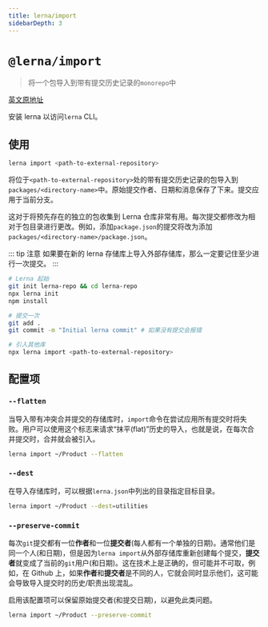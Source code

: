 ```yaml
---
title: lerna/import
sidebarDepth: 3
---
```


# `@lerna/import`

> 将一个包导入到带有提交历史记录的`monorepo`中

[英文原地址](https://github.com/lerna/lerna/tree/master/commands/import#readme)

安装 lerna 以访问`lerna` CLI。

## 使用

```bash
lerna import <path-to-external-repository>
```

将位于`<path-to-external-repository>`处的带有提交历史记录的包导入到`packages/<directory-name>`中。原始提交作者、日期和消息保存了下来。提交应用于当前分支。

这对于将预先存在的独立的包收集到 Lerna 仓库非常有用。每次提交都修改为相对于包目录进行更改。例如，添加`package.json`的提交将改为添加`packages/<directory-name>/package.json`。

::: tip 注意
如果要在新的 lerna 存储库上导入外部存储库，那么一定要记住至少进行一次提交。
:::

```bash
# Lerna 起始
git init lerna-repo && cd lerna-repo
npx lerna init
npm install

# 提交一次
git add .
git commit -m "Initial lerna commit" # 如果没有提交会报错

# 引入其他库
npx lerna import <path-to-external-repository>
```

## 配置项

### `--flatten`

当导入带有冲突合并提交的存储库时，`import`命令在尝试应用所有提交时将失败。用户可以使用这个标志来请求“抹平(flat)”历史的导入，也就是说，在每次合并提交时，合并就会被引入。

```bash
lerna import ~/Product --flatten
```

### `--dest`

在导入存储库时，可以根据`lerna.json`中列出的目录指定目标目录。

```bash
lerna import ~/Product --dest=utilities
```

### `--preserve-commit`

每次`git`提交都有一位**作者**和一位**提交者**(每人都有一个单独的日期)。通常他们是同一个人(和日期)，但是因为`lerna import`从外部存储库重新创建每个提交，**提交者**就变成了当前的`git`用户(和日期)。这在技术上是正确的，但可能并不可取，例如，在 Github 上，如果**作者**和**提交者**是不同的人，它就会同时显示他们，这可能会导致导入提交时的历史/职责出现混乱。

启用该配置项可以保留原始提交者(和提交日期)，以避免此类问题。

```bash
lerna import ~/Product --preserve-commit
```
